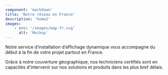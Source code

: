 ```yaml
---
component: 'markdown'
title: 'Notre réseau en France'
description: 'home2'
images:
    - src: '/images/map-fr.svg'
      alt: 'Mockup'
---
```


Notre service d’installation d’affichage dynamique vous accompagne du début à la fin de votre projet partout en France.

Grâce à notre  couverture géographique, nos techniciens certifiés sont en capacités  d'intervenir sur nos solutions et produits dans les plus bref délais.